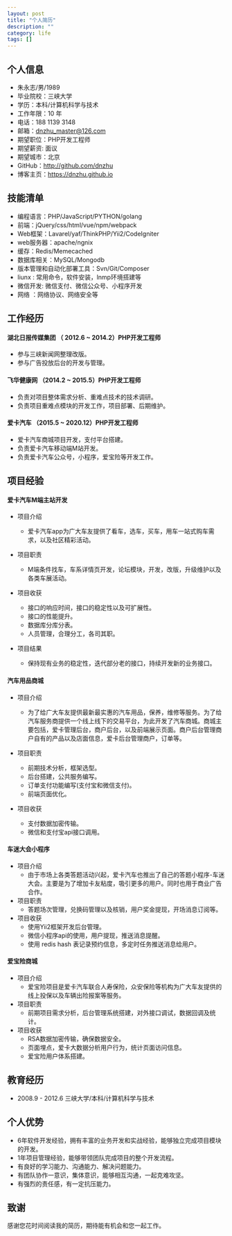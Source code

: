 ```yaml
---
layout: post
title: "个人简历"
description: ""
category: life
tags: []
---
```


## 个人信息

- 朱永志/男/1989
- 毕业院校：三峡大学
- 学历：本科/计算机科学与技术 
- 工作年限：10 年
- 电话：188 1139 3148
- 邮箱：dnzhu_master@126.com
- 期望职位：PHP开发工程师
- 期望薪资: 面议
- 期望城市：北京
- GitHub：http://github.com/dnzhu
- 博客主页：https://dnzhu.github.io

## 技能清单

- 编程语言：PHP/JavaScript/PYTHON/golang
- 前端：jQuery/css/html/vue/npm/webpack
- Web框架：Lavarel/yaf/ThinkPHP/Yii2/CodeIgniter
- web服务器：apache/ngnix
- 缓存：Redis/Memecached
- 数据库相关：MySQL/Mongodb
- 版本管理和自动化部署工具：Svn/Git/Composer 
- liunx : 常用命令，软件安装，lnmp环境搭建等
- 微信开发: 微信支付、微信公众号、小程序开发
- 网络 ：网络协议、网络安全等

## 工作经历

#### 湖北日报传媒集团 （ 2012.6 ~ 2014.2）PHP开发工程师

- 参与三峡新闻网整理改版。
- 参与广告投放后台的开发与管理。

#### 飞华健康网 （2014.2 ~ 2015.5）PHP开发工程师

- 负责对项目整体需求分析、重难点技术的技术调研。
- 负责项目重难点模块的开发工作，项目部署、后期维护。

#### 爱卡汽车 （2015.5 ~ 2020.12）PHP开发工程师

- 爱卡汽车商城项目开发，支付平台搭建。
- 负责爱卡汽车移动端M站开发。
- 负责爱卡汽车公众号，小程序，爱宝险等开发工作。

## 项目经验

#### 爱卡汽车M端主站开发

- 项目介绍
    - 爱卡汽车app为广大车友提供了看车，选车，买车，用车一站式购车需求，以及社区精彩活动。
- 项目职责
    - M端条件找车，车系详情页开发，论坛模块，开发，改版，升级维护以及各类车展活动。
- 项目收获
    - 接口的响应时间，接口的稳定性以及可扩展性。
    - 接口的性能提升。
    - 数据库分库分表。
    - 人员管理，合理分工，各司其职。 

- 项目结果
   - 保持现有业务的稳定性，迭代部分老的接口，持续开发新的业务接口。

#### 汽车用品商城

- 项目介绍
  - 为了给广大车友提供最新最实惠的汽车用品，保养，维修等服务。为了给汽车服务商提供一个线上线下的交易平台，为此开发了汽车商城。商城主要包括，爱卡管理后台，商户后台，以及前端展示页面。商户后台管理商户自有的产品以及店面信息，爱卡后台管理商户，订单等。

- 项目职责
  - 前期技术分析，框架选型。
  - 后台搭建，公共服务编写。
  - 订单支付功能编写(支付宝和微信支付)。
  - 前端页面优化。

- 项目收获
  - 支付数据加密传输。
  - 微信和支付宝api接口调用。
   
#### 车迷大会小程序

- 项目介绍
  - 由于市场上各类答题活动兴起，爱卡汽车也推出了自己的答题小程序-车迷大会。主要是为了增加卡友粘度，吸引更多的用户。同时也用于商业广告合作。
- 项目职责
  - 答题场次管理，兑换码管理以及核销，用户奖金提现，开场消息订阅等。
- 项目收获
  - 使用Yii2框架开发后台管理。
  - 微信小程序api的使用，用户提现，推送消息提醒。
  - 使用 redis hash 表记录预约信息，多定时任务推送消息给用户。

#### 爱宝险商城

- 项目介绍
  -  爱宝险项目是爱卡汽车联合人寿保险，众安保险等机构为广大车友提供的线上投保以及车辆出险报案等服务。
- 项目职责
  - 前期项目需求分析，后台管理系统搭建，对外接口调试，数据回调及统计。
- 项目收获
  - RSA数据加密传输，确保数据安全。
  - 页面埋点，爱卡大数据分析用户行为，统计页面访问信息。
  - 爱宝险用户体系搭建。

## 教育经历

- 2008.9 - 2012.6 三峡大学/本科/计算机科学与技术

## 个人优势

- 6年软件开发经验，拥有丰富的业务开发和实战经验，能够独立完成项目模块的开发。
- 1年项目管理经验，能够带领团队完成项目的整个开发流程。
- 有良好的学习能力、沟通能力、解决问题能力。
- 有团队协作一意识，集体意识，能够相互沟通，一起克难攻坚。
- 有强烈的责任感，有一定抗压能力。

## 致谢

感谢您花时间阅读我的简历，期待能有机会和您一起工作。

